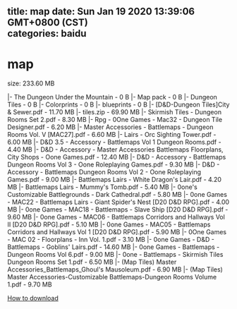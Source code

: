 
title: map
date: Sun Jan 19 2020 13:39:06 GMT+0800 (CST)    
categories: baidu
---

# map
size: 233.60 MB
 
 
|- The Dungeon Under the Mountain - 0 B
|- Map pack - 0 B
|- Dungeon Tiles - 0 B
|- Colorprints - 0 B
|- blueprints - 0 B
|- [D&D-Dungeon Tiles]City & Sewer.pdf - 11.70 MB
|- tiles.zip - 69.90 MB
|- Skirmish Tiles - Dungeon Rooms Set 2.pdf - 8.30 MB
|- Rpg - 0One Games - Mac32 - Dungeon Tile Designer.pdf - 6.20 MB
|- Master Accessories - Battlemaps - Dungeon Rooms Vol. V [MAC27].pdf - 6.60 MB
|- Lairs - Orc Sighting Tower.pdf - 6.00 MB
|- D&D 3.5 - Accessory - Battlemaps Vol 1 Dungeon Rooms.pdf - 4.40 MB
|- D&D - Accessory - Master Accessories Battlemaps Floorplans, City Shops - Oone Games.pdf - 12.40 MB
|- D&D - Accessory - Battlemaps Dungeon Rooms Vol 3 - Oone Roleplaying Games.pdf - 9.30 MB
|- D&D - Accessory - Battlemaps Dungeon Rooms Vol 2 - Oone Roleplaying Games.pdf - 9.00 MB
|- Battlemaps Lairs - White Dragon's Lair.pdf - 4.20 MB
|- Battlemaps Lairs - Mummy's Tomb.pdf - 5.40 MB
|- 0one's Customizable Battlegrounds - Dark Cathedral.pdf - 5.80 MB
|- 0one Games - MAC22 - Battlemaps Lairs - Giant Spider's Nest [D20 D&D RPG].pdf - 4.00 MB
|- 0one Games - MAC18 - Battlemaps - Slave Ship [D20 D&D RPG].pdf - 9.60 MB
|- 0one Games - MAC06 - Battlemaps Corridors and Hallways Vol II [D20 D&D RPG].pdf - 5.10 MB
|- 0one Games - MAC05 - Battlemaps Corridors and Hallways Vol 1 [D20 D&D RPG].pdf - 5.90 MB
|- 0One Games - MAC 02 - Floorplans - Inn Vol. 1.pdf - 3.10 MB
|- 0one Games - D&D - Battlemaps - Goblins' Lairs.pdf - 14.60 MB
|- 0one Games - Battlemaps - Dungeon Rooms Vol 6.pdf - 9.00 MB
|- 0one - Battlemaps - Skirmish Tiles Dungeon Rooms Set 1.pdf - 6.50 MB
|- (Map Tiles) Master Accessories_Battlemaps_Ghoul's Mausoleum.pdf - 6.90 MB
|- (Map Tiles) Master Accessories-Customizable Battlemaps-Dungeon Rooms Volume 1.pdf - 9.70 MB

[How to download](https://bpcam.bemobtrk.com/go/2ceec3aa-1ca2-46d6-b9ff-aaa5c184517c?jno=756)